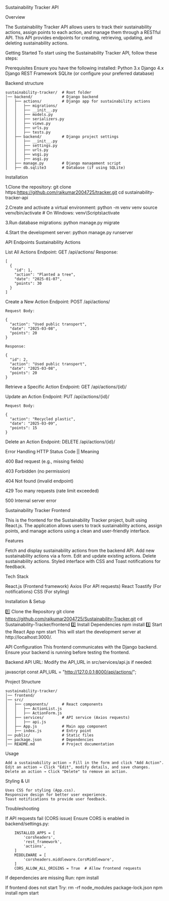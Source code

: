 Sustainability Tracker API

Overview

The Sustainability Tracker API allows users to track their sustainability actions, assign points to each action, and manage them through a RESTful API. This API provides endpoints for creating, retrieving, updating, and deleting sustainability actions.

Getting Started
  To start using the Sustainability Tracker API, follow these steps:

Prerequisites
Ensure you have the following installed:
  Python 3.x
  Django 4.x
  Django REST Framework
  SQLite (or configure your preferred database)

Backend structure

    sustainability-tracker/  # Root folder
    │── backend/             # Django backend
    │   ├── actions/         # Django app for sustainability actions
    │   │   ├── migrations/
    │   │   ├── __init__.py
    │   │   ├── models.py
    │   │   ├── serializers.py
    │   │   ├── views.py
    │   │   ├── urls.py
    │   │   ├── tests.py
    │   ├── backend/         # Django project settings
    │   │   ├── __init__.py
    │   │   ├── settings.py
    │   │   ├── urls.py
    │   │   ├── wsgi.py
    │   │   ├── asgi.py
    │   ├── manage.py        # Django management script
    │   ├── db.sqlite3       # Database (if using SQLite)

Installation

1.Clone the repository:
    git clone https:https://github.com/rajkumar2004725/tracker.git
    cd sustainability-tracker-api

2.Create and activate a virtual environment:
  python -m venv venv
  source venv/bin/activate  # On Windows: venv\Scripts\activate

3.Run database migrations:
  python manage.py migrate

4.Start the development server:
  python manage.py runserver

API Endpoints
Sustainability Actions

List All Actions
Endpoint: GET /api/actions/
    Response:
    
    [
      {
        "id": 1,
        "action": "Planted a tree",
        "date": "2025-01-07",
        "points": 30
      }
    ]

Create a New Action
Endpoint: POST /api/actions/

    Request Body:
    
    {
      "action": "Used public transport",
      "date": "2025-03-08",
      "points": 20
    }
    
    Response:
    
    {
      "id": 2,
      "action": "Used public transport",
      "date": "2025-03-08",
      "points": 20
    }

Retrieve a Specific Action
Endpoint: GET /api/actions/{id}/

Update an Action
Endpoint: PUT /api/actions/{id}/

    Request Body:
    
    {
      "action": "Recycled plastic",
      "date": "2025-03-09",
      "points": 15
    }

Delete an Action
Endpoint: DELETE /api/actions/{id}/


Error Handling
HTTP Status Code   ||    Meaning

400                  Bad request (e.g., missing fields)

403                  Forbidden (no permission)

404                  Not found (invalid endpoint)

429                  Too many requests (rate limit exceeded)

500                  Internal server error










Sustainability Tracker Frontend 


This is the frontend for the Sustainability Tracker project, built using React.js. The application allows users to track sustainability actions, assign points, and manage actions using a clean and user-friendly interface.

Features

  Fetch and display sustainability actions from the backend API.
  Add new sustainability actions via a form.
  Edit and update existing actions.
  Delete sustainability actions.
  Styled interface with CSS and Toast notifications for feedback.

Tech Stack

  React.js (Frontend framework)
  Axios (For API requests)
  React Toastify (For notifications)
  CSS (For styling)


Installation & Setup


  1️⃣ Clone the Repository
      git clone https://github.com/rajkumar2004725/Sustainability-Tracker.git
  cd Sustainability-Tracker/frontend
  2️⃣ Install Dependencies
      npm install
  3️⃣ Start the React App
      npm start
  This will start the development server at http://localhost:3000/.

API Configuration
  This frontend communicates with the Django backend. Ensure your backend is running before testing the frontend.

Backend API URL:
Modify the API_URL in src/services/api.js if needed:

javascript
    const API_URL = "http://127.0.0.1:8000/api/actions/";

Project Structure

    sustainability-tracker/ 
    │── frontend/   
    │── src/
    │   ├── components/      # React components
    │   │   ├── ActionList.js
    │   │   ├── ActionForm.js
    │   ├── services/        # API service (Axios requests)
    │   │   ├── api.js
    │   ├── App.js           # Main app component
    │   ├── index.js         # Entry point
    │── public/              # Static files
    │── package.json         # Dependencies
    │── README.md            # Project documentation


Usage

    Add a sustainability action → Fill in the form and click "Add Action".
    Edit an action → Click "Edit", modify details, and save changes.
    Delete an action → Click "Delete" to remove an action.

Styling & UI

    Uses CSS for styling (App.css).
    Responsive design for better user experience.
    Toast notifications to provide user feedback.


Troubleshooting


If API requests fail (CORS issue)
    Ensure CORS is enabled in backend/settings.py:

        INSTALLED_APPS = [
            'corsheaders',
            'rest_framework',
            'actions',
        ]
        MIDDLEWARE = [
            'corsheaders.middleware.CorsMiddleware',
        ]
        CORS_ALLOW_ALL_ORIGINS = True  # Allow frontend requests

If dependencies are missing
  Run:
    npm install

If frontend does not start
  Try:
    rm -rf node_modules package-lock.json
    npm install
    npm start
